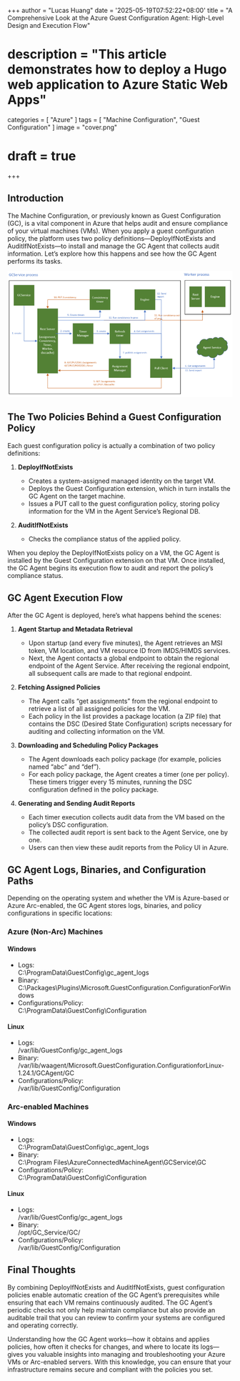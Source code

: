 +++
author = "Lucas Huang"
date = '2025-05-19T07:52:22+08:00'
title = "A Comprehensive Look at the Azure Guest Configuration Agent: High-Level Design and Execution Flow"
# description = "This article demonstrates how to deploy a Hugo web application to Azure Static Web Apps"
categories = [
    "Azure"
]
tags = [
    "Machine Configuration",
    "Guest Configuration"
]
image = "cover.png"
# draft = true
+++


## Introduction
The Machine Configuration, or previously known as Guest Configuration (GC), is a vital component in Azure that helps audit and ensure compliance of your virtual machines (VMs). When you apply a guest configuration policy, the platform uses two policy definitions—DeployIfNotExists and AuditIfNotExists—to install and manage the GC Agent that collects audit information. Let’s explore how this happens and see how the GC Agent performs its tasks.

![GC Agent High Level Design & Execution Flow](GC-Agent-High-Level-Design-Execution-Flow.png)

## The Two Policies Behind a Guest Configuration Policy
Each guest configuration policy is actually a combination of two policy definitions:

1. **DeployIfNotExists**  
   - Creates a system-assigned managed identity on the target VM.  
   - Deploys the Guest Configuration extension, which in turn installs the GC Agent on the target machine.  
   - Issues a PUT call to the guest configuration policy, storing policy information for the VM in the Agent Service’s Regional DB.

2. **AuditIfNotExists**  
   - Checks the compliance status of the applied policy.

When you deploy the DeployIfNotExists policy on a VM, the GC Agent is installed by the Guest Configuration extension on that VM. Once installed, the GC Agent begins its execution flow to audit and report the policy’s compliance status.



## GC Agent Execution Flow
After the GC Agent is deployed, here’s what happens behind the scenes:

1. **Agent Startup and Metadata Retrieval**
   - Upon startup (and every five minutes), the Agent retrieves an MSI token, VM location, and VM resource ID from IMDS/HIMDS services.  
   - Next, the Agent contacts a global endpoint to obtain the regional endpoint of the Agent Service. After receiving the regional endpoint, all subsequent calls are made to that regional endpoint.

2. **Fetching Assigned Policies**
   - The Agent calls “get assignments” from the regional endpoint to retrieve a list of all assigned policies for the VM.  
   - Each policy in the list provides a package location (a ZIP file) that contains the DSC (Desired State Configuration) scripts necessary for auditing and collecting information on the VM.

3. **Downloading and Scheduling Policy Packages**
   - The Agent downloads each policy package (for example, policies named “abc” and “def”).  
   - For each policy package, the Agent creates a timer (one per policy). These timers trigger every 15 minutes, running the DSC configuration defined in the policy package.

4. **Generating and Sending Audit Reports**
   - Each timer execution collects audit data from the VM based on the policy’s DSC configuration.  
   - The collected audit report is sent back to the Agent Service, one by one.  
   - Users can then view these audit reports from the Policy UI in Azure.



## GC Agent Logs, Binaries, and Configuration Paths
Depending on the operating system and whether the VM is Azure-based or Azure Arc-enabled, the GC Agent stores logs, binaries, and policy configurations in specific locations:

### Azure (Non-Arc) Machines

#### Windows
- Logs:  
  C:\ProgramData\GuestConfig\gc_agent_logs  
- Binary:  
  C:\Packages\Plugins\Microsoft.GuestConfiguration.ConfigurationForWindows  
- Configurations/Policy:  
  C:\ProgramData\GuestConfig\Configuration  

#### Linux
- Logs:  
  /var/lib/GuestConfig/gc_agent_logs  
- Binary:  
  /var/lib/waagent/Microsoft.GuestConfiguration.ConfigurationforLinux-1.24.1/GCAgent/GC  
- Configurations/Policy:  
  /var/lib/GuestConfig/Configuration  

### Arc-enabled Machines

#### Windows
- Logs:  
  C:\ProgramData\GuestConfig\gc_agent_logs  
- Binary:  
  C:\Program Files\AzureConnectedMachineAgent\GCService\GC  
- Configurations/Policy:  
  C:\ProgramData\GuestConfig\Configuration  

#### Linux
- Logs:  
  /var/lib/GuestConfig/gc_agent_logs  
- Binary:  
  /opt/GC_Service/GC/  
- Configurations/Policy:  
  /var/lib/GuestConfig/Configuration  



## Final Thoughts
By combining DeployIfNotExists and AuditIfNotExists, guest configuration policies enable automatic creation of the GC Agent’s prerequisites while ensuring that each VM remains continuously audited. The GC Agent’s periodic checks not only help maintain compliance but also provide an auditable trail that you can review to confirm your systems are configured and operating correctly.

Understanding how the GC Agent works—how it obtains and applies policies, how often it checks for changes, and where to locate its logs—gives you valuable insights into managing and troubleshooting your Azure VMs or Arc-enabled servers. With this knowledge, you can ensure that your infrastructure remains secure and compliant with the policies you set.
